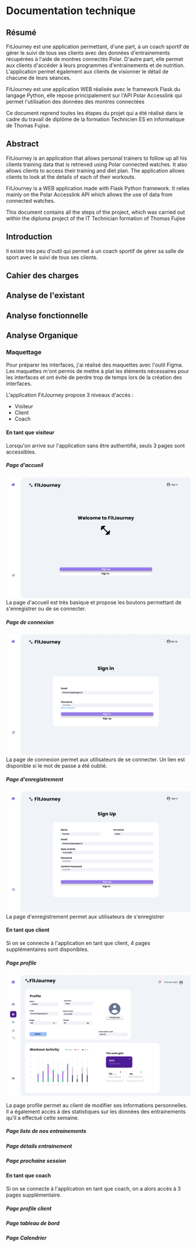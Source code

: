 # Documentation technique 

## Résumé 
FitJourney est une application permettant, d'une part, à un coach sportif de gérer le suivi de tous ses clients avec des données d'entrainements récupérées à l'aide de montres connectés Polar. D'autre part, elle permet aux clients d'accéder à leurs programmes d'entrainements et de nutrition. L'application permet également aux clients de visionner le détail de chacune de leurs séances.

FitJourney est une application WEB réalisée avec le framework Flask du langage Python, elle repose principalement sur l'API Polar Accesslink qui permet l'utilisation des données des montres connectées

Ce document reprend toutes les étapes du projet qui a été réalisé dans le cadre du travail de diplôme de la formation Technicien ES en informatique de Thomas Fujise.

## Abstract
FitJourney is an application that allows personal trainers to follow up all his clients training data that is retrieved using Polar connected watches. It also allows clients to access their training and diet plan. The application allows clients to look at the details of each of their workouts.

FitJourney is a WEB application made with Flask Python framework. It relies mainly on the Polar Accesslink API which allows the use of data from connected watches.

This document contains all the steps of the project, which was carried out within the diploma project of the IT Technician formation of Thomas Fujise

## Introduction
Il existe très peu d'outil qui permet à un coach sportif de gérer sa salle de sport avec le suivi de tous ses clients. 


## Cahier des charges

## Analyse de l'existant

## Analyse fonctionnelle

## Analyse Organique

### Maquettage
Pour préparer les interfaces, j'ai réalisé des maquettes avec l'outil Figma. Les maquettes m'ont permis de mettre à plat les éléments nécessaires pour les interfaces et ont évité de perdre trop de temps lors de la création des interfaces.

L'application FitJourney propose 3 niveaux d'accès :
* Visiteur
* Client
* Coach

#### En tant que visiteur 
Lorsqu'on arrive sur l'application sans être authentifié, seuls 3 pages sont accessibles. 
##### Page d'accueil
![Home Page](./mockups/Interface_mockups/home.jpg)
La page d'accueil est très basique et propose les boutons permettant de s'enregistrer ou de se connecter.
##### Page de connexion 
![Login Page](./mockups/Interface_mockups/sign_in.jpg)
La page de connexion permet aux utilisateurs de se connecter. Un lien est disponible si le mot de passe a été oublié.

##### Page d'enregistrement
![Register Page](./mockups/Interface_mockups/sign_up.jpg)
La page d'enregistrement permet aux utilisateurs de s'enregistrer 

#### En tant que client 
Si on se connecte à l'application en tant que client, 4 pages supplémentaires sont disponibles.

##### Page profile
![Profile Page](./mockups/Interface_mockups/profile.jpg)

La page profile permet au client de modifier ses informations personnelles. Il a également accès à des statistiques sur les données des entrainements qu'il a effectué cette semaine.

##### Page liste de nos entrainements

##### Page détails entrainement

##### Page prochaine session

#### En tant que coach
Si on se connecte à l'application en tant que coach, on a alors accès à 3 pages supplémentaire.

##### Page profile client

##### Page tableau de bord

##### Page Calendrier
